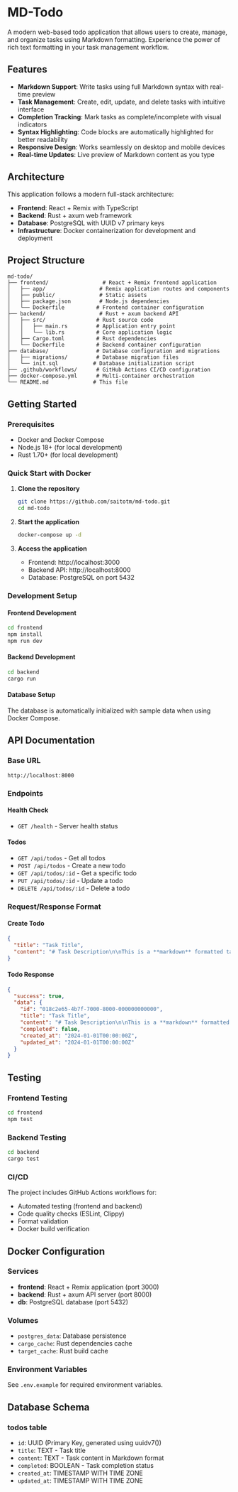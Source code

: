 # MD-Todo

A modern web-based todo application that allows users to create, manage, and organize tasks using Markdown formatting. Experience the power of rich text formatting in your task management workflow.

## Features

- **Markdown Support**: Write tasks using full Markdown syntax with real-time preview
- **Task Management**: Create, edit, update, and delete tasks with intuitive interface
- **Completion Tracking**: Mark tasks as complete/incomplete with visual indicators
- **Syntax Highlighting**: Code blocks are automatically highlighted for better readability
- **Responsive Design**: Works seamlessly on desktop and mobile devices
- **Real-time Updates**: Live preview of Markdown content as you type

## Architecture

This application follows a modern full-stack architecture:

- **Frontend**: React + Remix with TypeScript
- **Backend**: Rust + axum web framework
- **Database**: PostgreSQL with UUID v7 primary keys
- **Infrastructure**: Docker containerization for development and deployment

## Project Structure

```
md-todo/
├── frontend/                 # React + Remix frontend application
│   ├── app/                 # Remix application routes and components
│   ├── public/              # Static assets
│   ├── package.json         # Node.js dependencies
│   └── Dockerfile          # Frontend container configuration
├── backend/                 # Rust + axum backend API
│   ├── src/                # Rust source code
│   │   ├── main.rs         # Application entry point
│   │   └── lib.rs          # Core application logic
│   ├── Cargo.toml          # Rust dependencies
│   └── Dockerfile          # Backend container configuration
├── database/               # Database configuration and migrations
│   ├── migrations/         # Database migration files
│   └── init.sql           # Database initialization script
├── .github/workflows/      # GitHub Actions CI/CD configuration
├── docker-compose.yml      # Multi-container orchestration
└── README.md              # This file
```

## Getting Started

### Prerequisites

- Docker and Docker Compose
- Node.js 18+ (for local development)
- Rust 1.70+ (for local development)

### Quick Start with Docker

1. **Clone the repository**
   ```bash
   git clone https://github.com/saitotm/md-todo.git
   cd md-todo
   ```

2. **Start the application**
   ```bash
   docker-compose up -d
   ```

3. **Access the application**
   - Frontend: http://localhost:3000
   - Backend API: http://localhost:8000
   - Database: PostgreSQL on port 5432

### Development Setup

#### Frontend Development
```bash
cd frontend
npm install
npm run dev
```

#### Backend Development
```bash
cd backend
cargo run
```

#### Database Setup
The database is automatically initialized with sample data when using Docker Compose.

## API Documentation

### Base URL
```
http://localhost:8000
```

### Endpoints

#### Health Check
- `GET /health` - Server health status

#### Todos
- `GET /api/todos` - Get all todos
- `POST /api/todos` - Create a new todo
- `GET /api/todos/:id` - Get a specific todo
- `PUT /api/todos/:id` - Update a todo
- `DELETE /api/todos/:id` - Delete a todo

### Request/Response Format

#### Create Todo
```json
{
  "title": "Task Title",
  "content": "# Task Description\n\nThis is a **markdown** formatted task."
}
```

#### Todo Response
```json
{
  "success": true,
  "data": {
    "id": "018c2e65-4b7f-7000-8000-000000000000",
    "title": "Task Title",
    "content": "# Task Description\n\nThis is a **markdown** formatted task.",
    "completed": false,
    "created_at": "2024-01-01T00:00:00Z",
    "updated_at": "2024-01-01T00:00:00Z"
  }
}
```

## Testing

### Frontend Testing
```bash
cd frontend
npm test
```

### Backend Testing
```bash
cd backend
cargo test
```

### CI/CD
The project includes GitHub Actions workflows for:
- Automated testing (frontend and backend)
- Code quality checks (ESLint, Clippy)
- Format validation
- Docker build verification

## Docker Configuration

### Services
- **frontend**: React + Remix application (port 3000)
- **backend**: Rust + axum API server (port 8000)
- **db**: PostgreSQL database (port 5432)

### Volumes
- `postgres_data`: Database persistence
- `cargo_cache`: Rust dependencies cache
- `target_cache`: Rust build cache

### Environment Variables
See `.env.example` for required environment variables.

## Database Schema

### todos table
- `id`: UUID (Primary Key, generated using uuidv7())
- `title`: TEXT - Task title
- `content`: TEXT - Task content in Markdown format
- `completed`: BOOLEAN - Task completion status
- `created_at`: TIMESTAMP WITH TIME ZONE
- `updated_at`: TIMESTAMP WITH TIME ZONE
